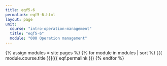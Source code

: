 ```yaml
---
title: eqf5-6
permalink: eqf5-6.html
layout: page
unit:
  course: "intro-operation-management"
  title: "eqf5-6"
  module: "000 Operation management"
---
```


{% assign modules = site.pages  %}
{% for module in modules  | sort  %}
[{{ module.course.title }}]({{ eqf.permalink }})
{% endfor %}
